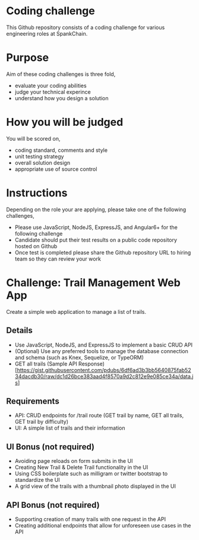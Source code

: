# Coding challenge
This Github repository consists of a coding challenge for various engineering roles at SpankChain.

# Purpose
Aim of these coding challenges is three fold,

- evaluate your coding abilities
- judge your technical experince
- understand how you design a solution

# How you will be judged
You will be scored on,

- coding standard, comments and style
- unit testing strategy
- overall solution design
- appropriate use of source control

# Instructions
Depending on the role your are applying, please take one of the following challenges,

- Please use JavaScript, NodeJS, ExpressJS, and Angular6+ for the following challenge
- Candidate should put their test results on a public code repository hosted on Github
- Once test is completed please share the Github repository URL to hiring team so they can review your work

# Challenge: Trail Management Web App

Create a simple web application to manage a list of trails.

## Details

- Use JavaScript, NodeJS, and ExpressJS to implement a basic CRUD API
- (Optional) Use any preferred tools to manage the database connection and schema (such as Knex, Sequelize, or TypeORM)
- GET all trails (Sample API Response)[https://gist.githubusercontent.com/pdubs/6df6ad3b3bb5640875fab5234dacdb30/raw/dc1d26bce383aad4f8570a9d2c812e9e085ce34a/data.js]

## Requirements

- API: CRUD endpoints for /trail route (GET trail by name, GET all trails, GET trail by difficulty)
- UI: A simple list of trails and their information

## UI Bonus (not required)

- Avoiding page reloads on form submits in the UI
- Creating New Trail & Delete Trail functionality in the UI
- Using CSS boilerplate such as milligram or twitter bootstrap to standardize the UI
- A grid view of the trails with a thumbnail photo displayed in the UI

## API Bonus (not required)

- Supporting creation of many trails with one request in the API
- Creating additional endpoints that allow for unforeseen use cases in the API

